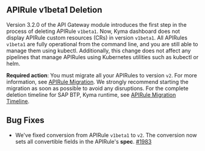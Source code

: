 ## APIRule v1beta1 Deletion

Version 3.2.0 of the API Gateway module introduces the first step in the process of deleting APIRule `v1beta1`. Now, Kyma dashboard does not display APIRule custom resources (CRs) in version `v1beta1`. All APIRules `v1beta1` are fully operational from the command line, and you are still able to manage them using kubectl. Additionally, this change does not affect any pipelines that manage APIRules using Kubernetes utilities such as kubectl or helm.

**Required action**: You must migrate all your APIRules to version `v2`. For more information, see [APIRule Migration](../user/apirule-migration/). We strongly recommend starting the migration as soon as possible to avoid any disruptions. For the complete deletion timeline for SAP BTP, Kyma runtime, see [APIRule Migration Timeline](https://help.sap.com/whats-new/cf0cb2cb149647329b5d02aa96303f56?locale=en-US&Component=Kyma+Runtime&Valid_as_Of=2025-08-12:2025-08-12).


## Bug Fixes
- We've fixed conversion from APIRule `v1beta1` to `v2`. The conversion now sets all convertible fields in the APIRule's **spec**. [#1983](https://github.com/kyma-project/api-gateway/issues/1983)